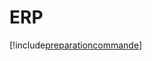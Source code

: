 # ERP

[!include[preparationcommande](erp.preparationcommande.autogen.md)]
































































































































